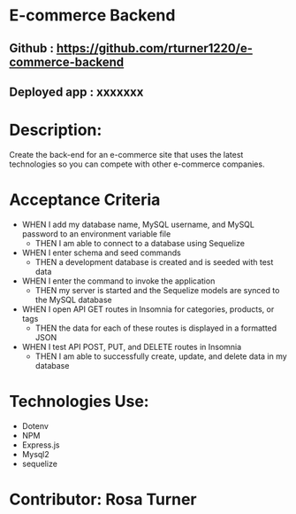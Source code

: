 # E-commerce Backend 

## Github : https://github.com/rturner1220/e-commerce-backend
## Deployed app : xxxxxxx

# Description:
Create the back-end for an e-commerce site that uses the latest technologies so you can compete with other e-commerce companies.

# Acceptance Criteria
* WHEN I add my database name, MySQL username, and MySQL password to an environment variable file
    - THEN I am able to connect to a database using Sequelize
* WHEN I enter schema and seed commands
    - THEN a development database is created and is seeded with test data
* WHEN I enter the command to invoke the application
    - THEN my server is started and the Sequelize models are synced to the MySQL database
* WHEN I open API GET routes in Insomnia for categories, products, or tags
    - THEN the data for each of these routes is displayed in a formatted JSON
* WHEN I test API POST, PUT, and DELETE routes in Insomnia
    - THEN I am able to successfully create, update, and delete data in my database

# Technologies Use:
* Dotenv
* NPM
* Express.js
* Mysql2
* sequelize

# Contributor: Rosa Turner
